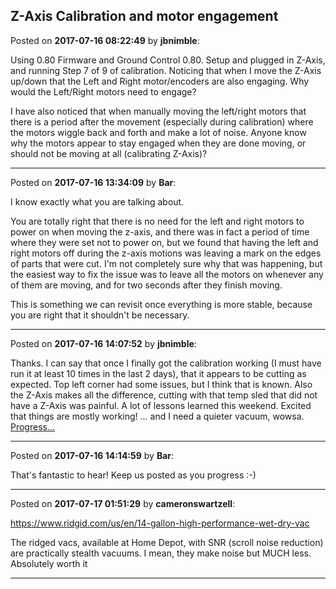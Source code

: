 ## Z-Axis Calibration and motor engagement
Posted on **2017-07-16 08:22:49** by **jbnimble**:

Using 0.80 Firmware and Ground Control 0.80. Setup and plugged in Z-Axis, and running Step 7 of 9 of calibration. Noticing that when I move the Z-Axis up/down that the Left and Right motor/encoders are also engaging. Why would the Left/Right motors need to engage?



I have also noticed that when manually moving the left/right motors that there is a period after the movement (especially during calibration) where the motors wiggle back and forth and make a lot of noise. Anyone know why the motors appear to stay engaged when they are done moving, or should not be moving at all (calibrating Z-Axis)?

---

Posted on **2017-07-16 13:34:09** by **Bar**:

I know exactly what you are talking about.



You are totally right that there is no need for the left and right motors to power on when moving the z-axis, and there was in fact a period of time where they were set not to power on, but we found that having the left and right motors off during the z-axis motions was leaving a mark on the edges of parts that were cut. I'm not completely sure why that was happening, but the easiest way to fix the issue was to leave all the motors on whenever any of them are moving, and for two seconds after they finish moving. 



This is something we can revisit once everything is more stable, because you are right that it shouldn't be necessary.

---

Posted on **2017-07-16 14:07:52** by **jbnimble**:

Thanks. I can say that once I finally got the calibration working (I must have run it at least 10 times in the last 2 days), that it appears to be cutting as expected. Top left corner had some issues, but I think that is known. Also the Z-Axis makes all the difference, cutting with that temp sled that did not have a Z-Axis was painful. A lot of lessons learned this weekend. Excited that things are mostly working! ... and I need a quieter vacuum, wowsa. [Progress...](../../images/q5/78/q578_20170716_165916.jpg.jpg)

---

Posted on **2017-07-16 14:14:59** by **Bar**:

That's fantastic to hear! Keep us posted as you progress :-)

---

Posted on **2017-07-17 01:51:29** by **cameronswartzell**:

https://www.ridgid.com/us/en/14-gallon-high-performance-wet-dry-vac



The ridged vacs, available at Home Depot, with SNR (scroll noise reduction) are practically stealth vacuums. I mean, they make noise but MUCH less. Absolutely worth it

---

